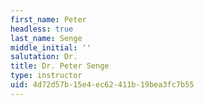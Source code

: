 ```yaml
---
first_name: Peter
headless: true
last_name: Senge
middle_initial: ''
salutation: Dr.
title: Dr. Peter Senge
type: instructor
uid: 4d72d57b-15e4-ec62-411b-19bea3fc7b55
---
```


